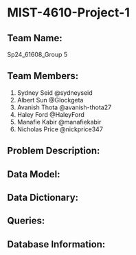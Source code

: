 # MIST-4610-Project-1

## Team Name:
Sp24_61608_Group 5

## Team Members:
1. Sydney Seid @sydneyseid
2. Albert Sun @Glockgeta
3. Avanish Thota @avanish-thota27
4. Haley Ford @HaleyFord
5. Manafie Kabir @manafiekabir
6. Nicholas Price @nickprice347

## Problem Description:

## Data Model:

## Data Dictionary:

## Queries:

## Database Information:




